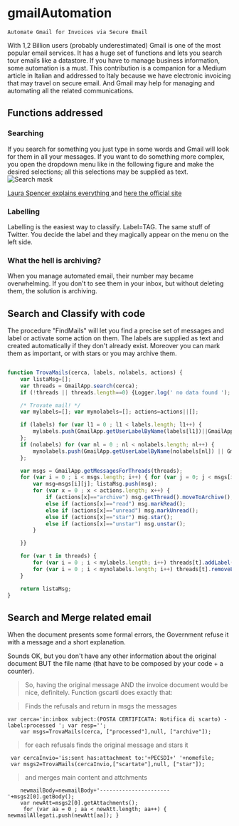 # gmailAutomation
```Automate Gmail for Invoices via Secure Email```

With 1,2 Billion users (probably underestimated) Gmail is one of the most popular email services. It has a huge set of functions and lets you search tour emails like a datastore.
If you have to manage business information, some automation is a must. This contribution is a companion for a Medium article in Italian and addressed to Italy because we have electronic invoicing that may travel on secure email.
And Gmail may help for managing and automating all the related communications.

## Functions addressed

### Searching
If you search for something you just type in some words and Gmail will look for them in all your messages.
If you want to do something more complex, you open the dropdown menu like in the following figure and make the desired selections; 
all this selections may be supplied as text.   
![Search mask](https://cms-assets.tutsplus.com/uploads/users/988/posts/27445/image/Gmail-search(1).jpg)

[Laura Spencer explains everything ](https://business.tutsplus.com/tutorials/how-to-search-your-emails-in-gmail--cms-27445) and  [here the official site](https://support.google.com/mail/answer/7190?hl=en)

### Labelling
Labelling is the easiest way to classify. Label=TAG. The same stuff of Twitter. You decide the label and they magically appear on the menu on the left side. 

### What the hell is archiving?
When you manage automated email, their number may became overwhelming. If you don't to see them in your inbox, but without deleting them, the solution is archiving.

## Search and Classify with code
The procedure "FindMails" will let you find a precise set of messages and label or activate some action on them. The labels are supplied as text and created automatically if they don't already exist. 
Moreover you can mark them as important, or with stars or you may archive them.

```javascript

function TrovaMails(cerca, labels, nolabels, actions) {
    var listaMsg=[];
    var threads = GmailApp.search(cerca);
    if (!threads || threads.length==0) {Logger.log(' no data found '); return []; }

    /* Trovate mail! */
    var mylabels=[]; var mynolabels=[]; actions=actions||[];

    if (labels) for (var l1 = 0 ; l1 < labels.length; l1++) {
        mylabels.push(GmailApp.getUserLabelByName(labels[l1])||GmailApp.createLabel(labels[l1])) ;
    };
    if (nolabels) for (var nl = 0 ; nl < nolabels.length; nl++) {
        mynolabels.push(GmailApp.getUserLabelByName(nolabels[nl]) || GmailApp.createLabel(nolabels[nl])) ;
    };

    var msgs = GmailApp.getMessagesForThreads(threads);
    for (var i = 0 ; i < msgs.length; i++) { for (var j = 0; j < msgs[i].length; j++) {
        var msg=msgs[i][j]; listaMsg.push(msg);
        for (var x = 0 ; x < actions.length; x++) {
            if (actions[x]=="archive") msg.getThread().moveToArchive();
            else if (actions[x]=="read") msg.markRead();
            else if (actions[x]=="unread") msg.markUnread();
            else if (actions[x]=="star") msg.star();
            else if (actions[x]=="unstar") msg.unstar();
        }

    }}

    for (var t in threads) {
        for (var i = 0 ; i < mylabels.length; i++) threads[t].addLabel(mylabels[i]);
        for (var i = 0 ; i < mynolabels.length; i++) threads[t].removeLabel(mynolabels[i]);
    }

    return listaMsg;
}
```
## Search and Merge related email
When the document presents some formal errors, the Government refuse it with a message and a short explanation.

Sounds OK, but you don't have any other information about the original document BUT the file name (that have to be composed by your code + a counter).
> So, having the original message AND the invoice document would be nice, definitely.
Function gscarti does exactly that:

> Finds the refusals and return in msgs the messages
```
var cerca='in:inbox subject:(POSTA CERTIFICATA: Notifica di scarto) -label:processed '; var resp='';
    var msgs=TrovaMails(cerca, ["processed"],null, ["archive"]);
```    
> for each refusals finds the original message and stars it
```
 var cercaInvio='is:sent has:attachment to:'+PECSDI+' '+nomefile;
 var msgs2=TrovaMails(cercaInvio,["scartate"],null, ["star"]);
```  
> and merges main content and attchments
```
    newmailBody=newmailBody+'----------------------'+msgs2[0].getBody();
    var newAtt=msgs2[0].getAttachments();
     for (var aa = 0 ; aa < newAtt.length; aa++) { newmailAllegati.push(newAtt[aa]); }
```  

